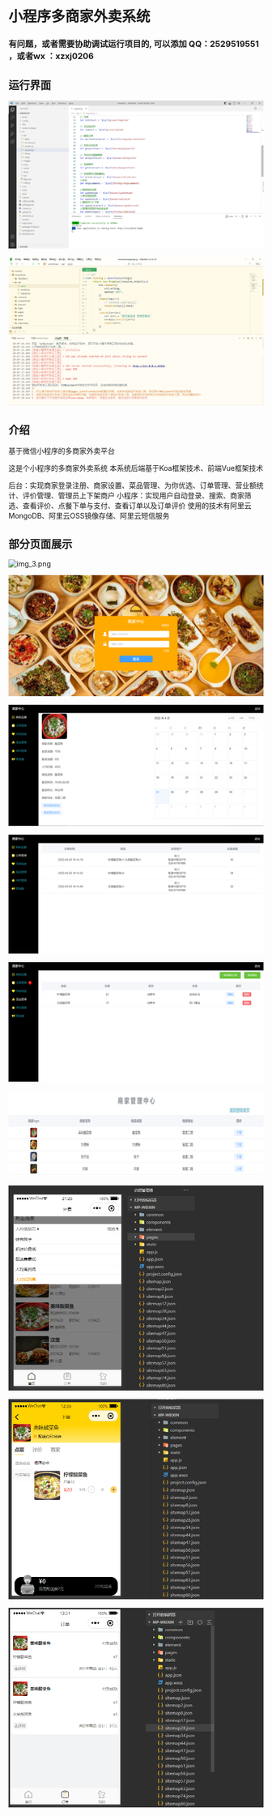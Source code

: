 # 小程序多商家外卖系统

### 有问题，或者需要协助调试运行项目的, 可以添加 QQ：2529519551 ，或者wx ：xzxj0206


## 运行界面

![img.png](imgs/img.png)

![img_1.png](imgs/img_1.png)

## 介绍
基于微信小程序的多商家外卖平台

这是个小程序的多商家外卖系统
本系统后端基于Koa框架技术、前端Vue框架技术

后台：实现商家登录注册、商家设置、菜品管理、为你优选、订单管理、营业额统计、评价管理、管理员上下架商户
小程序：实现用户自动登录、搜索、商家筛选、查看评价、点餐下单与支付、查看订单以及订单评价
使用的技术有阿里云MongoDB、阿里云OSS镜像存储、阿里云短信服务

## 部分页面展示

![img_3.png](imgs/img_3.png)

![img_4.png](imgs/img_4.png)

![img_5.png](imgs/img_5.png)

![img_6.png](imgs/img_6.png)

![img_7.png](imgs/img_7.png)

![img_8.png](imgs/img_8.png)

![img_9.png](imgs/img_9.png)

![img_10.png](imgs/img_10.png)

![img_11.png](imgs/img_11.png)


